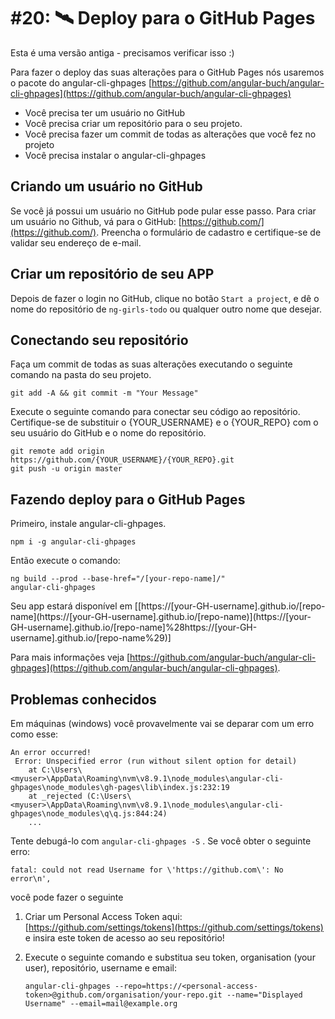 # \#20: 🛰 Deploy para o GitHub Pages

Esta é uma versão antiga - precisamos verificar isso :\) 

Para fazer o deploy das suas alterações para o GitHub Pages nós usaremos o pacote do angular-cli-ghpages
[https://github.com/angular-buch/angular-cli-ghpages](https://github.com/angular-buch/angular-cli-ghpages)

* Você precisa ter um usuário no GitHub
* Você precisa criar um repositório para o seu projeto.
* Você precisa fazer um commit de todas as alterações que você fez no projeto
* Você precisa instalar o angular-cli-ghpages

## Criando um usuário no GitHub

Se você já possui um usuário no GitHub pode pular esse passo. Para criar um usuário no Github, vá para o GitHub: [https://github.com/](https://github.com/). Preencha o formulário de cadastro e certifique-se de validar seu endereço de e-mail.

## Criar um repositório de seu APP

Depois de fazer o login no GitHub, clique no botão `Start a project`, e dê o nome do repositório de `ng-girls-todo` ou qualquer outro nome que desejar.

## Conectando seu repositório

Faça um commit de todas as suas alterações executando o seguinte comando na pasta do seu projeto.

```text
git add -A && git commit -m "Your Message"
```

Execute o seguinte comando para conectar seu código ao repositório. Certifique-se de substituir o {YOUR\_USERNAME} e o {YOUR\_REPO} com o seu usuário do GitHub e o nome do repositório.

```text
git remote add origin https://github.com/{YOUR_USERNAME}/{YOUR_REPO}.git
git push -u origin master
```

## Fazendo deploy para o GitHub Pages

Primeiro, instale angular-cli-ghpages.

```text
npm i -g angular-cli-ghpages
```

Então execute o comando:

```text
ng build --prod --base-href="/[your-repo-name]/"
angular-cli-ghpages
```

Seu app estará disponível em \[[https://\[your-GH-username\].github.io/\[repo-name\]\(https://\[your-GH-username\].github.io/\[repo-name\)\](https://[your-GH-username].github.io/[repo-name]%28https://[your-GH-username].github.io/[repo-name%29\)\]

Para mais informações veja [https://github.com/angular-buch/angular-cli-ghpages](https://github.com/angular-buch/angular-cli-ghpages).

## Problemas conhecidos

Em máquinas \(windows\) você provavelmente vai se deparar com um erro como esse:

```text
An error occurred!
 Error: Unspecified error (run without silent option for detail)
    at C:\Users\<myuser>\AppData\Roaming\nvm\v8.9.1\node_modules\angular-cli-ghpages\node_modules\gh-pages\lib\index.js:232:19
    at _rejected (C:\Users\<myuser>\AppData\Roaming\nvm\v8.9.1\node_modules\angular-cli-ghpages\node_modules\q\q.js:844:24)
    ...
```

Tente debugá-lo com `angular-cli-ghpages -S` . Se você obter o seguinte erro:

```text
fatal: could not read Username for \'https://github.com\': No error\n',
```

você pode fazer o seguinte

1. Criar um Personal Access Token aqui: [https://github.com/settings/tokens](https://github.com/settings/tokens) e insira este token de acesso ao seu repositório!
2. Execute o seguinte comando e substitua seu token, organisation \(your user\), repositório, username e email:

   ```text
   angular-cli-ghpages --repo=https://<personal-access-token>@github.com/organisation/your-repo.git --name="Displayed Username" --email=mail@example.org
   ```
